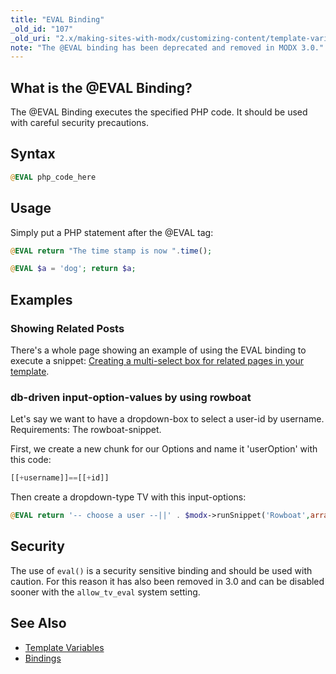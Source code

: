 ```yaml
---
title: "EVAL Binding"
_old_id: "107"
_old_uri: "2.x/making-sites-with-modx/customizing-content/template-variables/bindings/eval-binding"
note: "The @EVAL binding has been deprecated and removed in MODX 3.0."
---
```


## What is the @EVAL Binding?

The @EVAL Binding executes the specified PHP code. It should be used with careful security precautions.

## Syntax

``` php
@EVAL php_code_here
```

## Usage

Simply put a PHP statement after the @EVAL tag:

``` php
@EVAL return "The time stamp is now ".time();
```

``` php
@EVAL $a = 'dog'; return $a;
```

## Examples

### Showing Related Posts

There's a whole page showing an example of using the EVAL binding to execute a snippet: [Creating a multi-select box for related pages in your template](building-sites/tutorials/multiselect-related-pages "Creating a multi-select box for related pages in your template").

### db-driven input-option-values by using rowboat

Let's say we want to have a dropdown-box to select a user-id by username.
Requirements: The rowboat-snippet.

First, we create a new chunk for our Options and name it 'userOption' with this code:

``` php
[[+username]]==[[+id]]
```

Then create a dropdown-type TV with this input-options:

``` php
@EVAL return '-- choose a user --||' . $modx->runSnippet('Rowboat',array('table'=>'modx_users','tpl'=>'userOption','outputSeparator'=>'||'));
```

## Security

The use of `eval()` is a security sensitive binding and should be used with caution. For this reason it has also been removed in 3.0 and can be disabled sooner with the `allow_tv_eval` system setting.

## See Also

- [Template Variables](building-sites/elements/template-variables "Template Variables")
- [Bindings](building-sites/elements/template-variables/bindings "Bindings")
